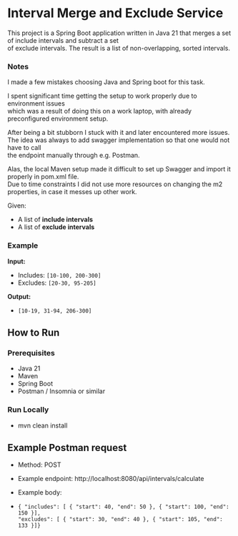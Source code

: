 
# Interval Merge and Exclude Service

This project is a Spring Boot application written in Java 21 that merges a set of include intervals and subtract a set  
of exclude intervals. The result is a list of non-overlapping, sorted intervals.

### Notes 
I made a few mistakes choosing Java and Spring boot for this task. 

I spent significant time getting the setup to work properly due to environment issues  
which was a result of doing this on a work laptop, with already preconfigured environment setup.

After being a bit stubborn I stuck with it and later encountered more issues.  
The idea was always to add swagger implementation so that one would not have to call  
the endpoint manually through e.g. Postman. 

Alas, the local Maven setup made it difficult to set up Swagger and import it properly in pom.xml file.  
Due to time constraints I did not use more resources on changing the m2 properties, in case it messes up other work.



Given:
- A list of **include intervals**
- A list of **exclude intervals**


### Example

**Input:**
- Includes: `[10-100, 200-300]`
- Excludes: `[20-30, 95-205]`

**Output:**
- `[10-19, 31-94, 206-300]`

## How to Run

### Prerequisites
- Java 21
- Maven
- Spring Boot
- Postman / Insomnia or similar 

### Run Locally

- mvn clean install

## Example Postman request
- Method: POST 
- Example endpoint: http://localhost:8080/api/intervals/calculate
- Example body:
  
- ` {
    "includes": [
    { "start": 40, "end": 50 },
    { "start": 100, "end": 150 }], `  
 `
      "excludes": [
      { "start": 30, "end": 40 },
      { "start": 105, "end": 133 }]} `